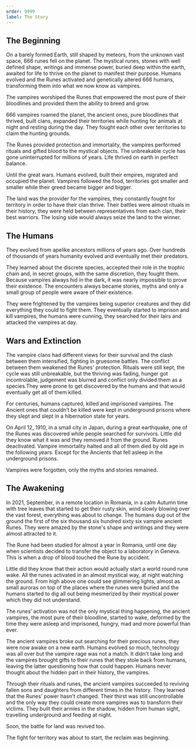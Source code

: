 ```yaml
---
order: 9999
label: The Story
---
```



 ## The Beginning

On a barely formed Earth, still shaped by meteors, from the unknown vast space, 666 runes fell on the planet.
The mystical runes, stones with well defined shape, writings and immense power, buried deep within the earth, awaited for life to thrive on the planet to manifest their purpose. Humans evolved and the Runes activated and genetically altered 666 humans, transforming them into what we now know as vampires.

The vampires worshiped the Runes that empowered the most pure of their bloodlines and provided them the ability to breed and grow. 

666 vampires roamed the planet, the ancient ones, pure bloodlines that thrived, built clans, expanded their territories while hunting for animals at night and resting during the day. They fought each other over territories to claim the hunting grounds.

The Runes provided protection and immortality, the vampires performed rituals and gifted blood to the mystical objects. The unbreakable cycle has gone uninterrupted for millions of years. Life thrived on earth in perfect balance.

Until the great wars. Humans evolved, built their empires, migrated and occupied the planet.
Vampires followed the food, territories got smaller and smaller while their greed became bigger and bigger.

The land was the provider for the vampires, they constantly fought for territory in order to have their clan thrive. Their battles were almost rituals in their history, they were held between representatives from each clan, their best warriors. The losing side would always seize the land to the winner.


## The Humans

They evolved from apelike ancestors  millions of years ago. Over hundreds of thousands of years humanity evolved and eventually met their predators.   

They learned about the discrete species, accepted their role in the trophic chain and, in secret groups, with the same discretion, they fought them. Because vampires always hid in the dark, it was nearly impossible to prove their existence. The encounters always became stories, myths and only a small group of people were aware of their existence.
 
They were frightened by the vampires being superior creatures and they did everything they could to fight them. They eventually started to imprison and kill vampires, the humans were cunning, they searched for their lairs and attacked the vampires at day.


## Wars and Extinction

The vampire clans had different views for their survival and the clash between them intensified, fighting in gruesome battles. The conflict between them weakened the Runes' protection. Rituals were still kept, the cycle was still unbreakable, but the thriving was fading, hunger got incontrolable, judgement was blurred and conflict only divided them as a species.They were prone to get discovered by the humans and that would eventually get all of them killed. 

For centuries, humans captured, killed and imprisoned vampires. The Ancient ones that couldn’t be killed were kept in underground prisons where they slept and slept in a hibernation state for years. 

On April 12, 1910, in a small city in Japan, during a great earthquake, one of the Runes was discovered while people searched for survivors. Little did they know what it was and they removed it from the ground. Runes deactivated. Vampire immortality halted and all of them died by old age in the following years. Except for the Ancients that fell asleep in the underground prisons. 

Vampires were forgotten, only the myths and stories remained. 



## The Awakening

In 2021, September, in a remote location in Romania, in a calm Autumn time with tree leaves that started to get their rusty skin, wind slowly blowing over the vast forest, everything was about to change. The humans dug out of the ground the first of the six thousand six hundred sixty six vampire ancient Runes. They were amazed by the stone's shape and writings and they were almost attracted to it. 

The Rune had been studied for almost a year in Romania, until one day when scientists decided to transfer the object to a laboratory in Geneva. This is when a drop of blood touched the Rune by accident. 

Little did they know that their action would actually start a world round rune wake. All the runes activated in an almost mystical way, at night watching the ground. From high above one could see glimmering lights, almost as small auroras on top of the places where the runes were buried and the humans started to dig all out being mesmerized by their mystical power which they did not understand. 

The runes’ activation was not the only mystical thing happening, the ancient vampires, the most pure of their bloodline, started to wake, deformed by the time they were asleep and imprisoned, hungry, mad and more powerful than ever. 

The ancient vampires broke out searching for their precious runes, they were now awake on a new earth. Humans evolved so much, technology was all over but the vampire rage was not a match. It didn't take long and the vampires brought gifts to their runes that they stole back from humans, leaving the latter questioning how that could happen. Humans never thought about the hidden part in their history, the vampires.

Through their rituals and runes, the ancient vampires succeeded to reviving fallen sons and daughters from different times in the history. They learned that the Runes’ power hasn't changed. Their thirst was still uncontrollable and the only way they could create more vampires was to transform their victims. They built their armies in the shadow, hidden from human sight, travelling underground and feeding at night. 

Soon, the battle for land was revived too. 

The fight for territory was about to start, the reclaim was beginning.

